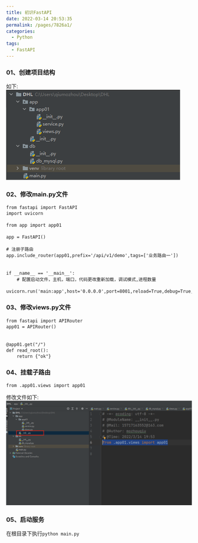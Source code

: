 ```yaml
---
title: 初识FastAPI
date: 2022-03-14 20:53:35
permalink: /pages/7826a1/
categories:
  - Python
tags:
  - FastAPI
---
```



### 01、创建项目结构
如下:
![](./image/fast01.png)


### 02、修改main.py文件
```
from fastapi import FastAPI
import uvicorn

from app import app01

app = FastAPI()

# 注册子路由
app.include_router(app01,prefix='/api/v1/demo',tags=['业务路由一'])


if __name__ == '__main__':
    # 配置启动文件，主机，端口，代码更改重新加载，调试模式,进程数量
  uvicorn.run('main:app',host='0.0.0.0',port=8001,reload=True,debug=True,workers=1)
```

### 03、修改views.py文件
```
from fastapi import APIRouter
app01 = APIRouter()


@app01.get("/")
def read_root():
    return {"ok"}
```

### 04、挂载子路由
```
from .app01.views import app01
```
修改文件如下:
![](./image/fast02.png)

### 05、启动服务
在根目录下执行`python main.py`
